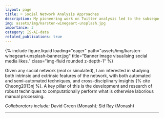 ```yaml
---
layout: page
title: ⌗ Social Network Analysis Approaches
description: My pioneering work on Twitter analysis led to the subsequent, ongoing, research interest in social media and social networks in general. 
img: assets/img/karsten-winegeart-unsplash.jpg
importance: 3
category: IS-AI-data
related_publications: true
---
```



<div class="row">
    <div class="col-sm mt-3 mt-md-0">
        {% include figure.liquid loading="eager" path="assets/img/karsten-winegeart-unsplash-banner.jpg" title="Banner image visualising social media likes." class="img-fluid rounded z-depth-1" %}
    </div>
</div>

Given any social network (real or simulated), I am interested in studying both intrinsic and extrinsic features of the network, with both automated and semi-automated techniques, and cross-disciplinary insights {% cite Cheong2013nj %}. A key pillar of this is the development and research of robust techniques to computationally perform what is otherwise laborious manual processing.

*Collaborators include:* David Green (Monash); Sid Ray (Monash)


---
